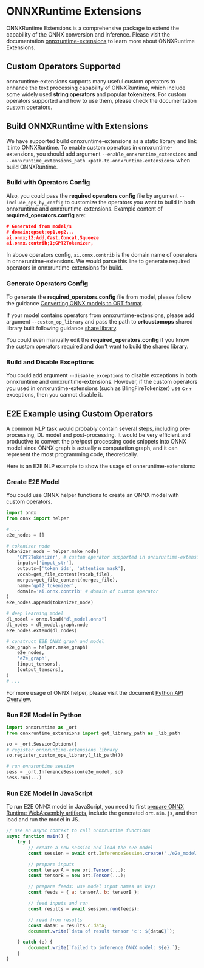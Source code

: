 # ONNXRuntime Extensions

ONNXRuntime Extensions is a comprehensive package to extend the capability of the ONNX conversion and inference. Please visit the documentation [onnxruntime-extensions](https://github.com/microsoft/onnxruntime-extensions) to learn more about ONNXRuntime Extensions.

## Custom Operators Supported
onnxruntime-extensions supports many useful custom operators to enhance the text processing capability of ONNXRuntime, which include some widely used **string operators** and popular **tokenizers**. For custom operators supported and how to use them, please check the documentation [custom operators](https://github.com/microsoft/onnxruntime-extensions/blob/main/docs/custom_text_ops.md).

## Build ONNXRuntime with Extensions
We have supported build onnxruntime-extensions as a static library and link it into ONNXRuntime. To enable custom operators in onnxruntime-extensions, you should add argument `--enable_onnxruntime_extensions` and `--onnxruntime_extensions_path <path-to-onnxruntime-extensions>` when build ONNXRuntime.

### Build with Operators Config
Also, you could pass the **required operators config** file by argument `--include_ops_by_config` to customize the operators you want to build in both onnxruntime and onnxruntime-extensions. Example content of **required_operators.config** are:
```json
# Generated from model/s
# domain;opset;op1,op2...
ai.onnx;12;Add,Cast,Concat,Squeeze
ai.onnx.contrib;1;GPT2Tokenizer,
```

In above operators config, `ai.onnx.contrib` is the domain name of operators in onnxruntime-extensions. We would parse this line to generate required operators in onnxruntime-extensions for build.

### Generate Operators Config
To generate the **required_operators.config** file from model, please follow the guidance [Converting ONNX models to ORT format](https://onnxruntime.ai/docs/how-to/mobile/model-conversion.html).

If your model contains operators from onnxruntime-extensions, please add argument `--custom_op_library` and pass the path to **ortcustomops** shared library built following guidance [share library](https://github.com/microsoft/onnxruntime-extensions#the-share-library-for-non-python).

You could even manually edit the **required_operators.config** if you know the custom operators required and don't want to build the shared library.

### Build and Disable Exceptions
You could add argument `--disable_exceptions` to disable exceptions in both onnxruntime and onnxruntime-extensions. However, if the custom operators you used in onnxruntime-extensions (such as BlingFireTokenizer) use c++ exceptions, then you cannot disable it.

## E2E Example using Custom Operators
A common NLP task would probably contain several steps, including pre-processing, DL model and post-processing. It would be very efficient and productive to convert the pre/post processing code snippets into ONNX model since ONNX graph is actually a computation graph, and it can represent the most programming code, theoretically.

Here is an E2E NLP example to show the usage of onnxruntime-extensions:
### Create E2E Model
You could use ONNX helper functions to create an ONNX model with custom operators.
```python
import onnx
from onnx import helper

# ...
e2e_nodes = []

# tokenizer node
tokenizer_node = helper.make_node(
    'GPT2Tokenizer', # custom operator supported in onnxruntime-extensions
    inputs=['input_str'],
    outputs=['token_ids', 'attention_mask'],
    vocab=get_file_content(vocab_file),
    merges=get_file_content(merges_file),
    name='gpt2_tokenizer',
    domain='ai.onnx.contrib' # domain of custom operator
)
e2e_nodes.append(tokenizer_node)

# deep learning model
dl_model = onnx.load("dl_model.onnx")
dl_nodes = dl_model.graph.node
e2e_nodes.extend(dl_nodes)

# construct E2E ONNX graph and model
e2e_graph = helper.make_graph(
    e2e_nodes,
    'e2e_graph',
    [input_tensors],
    [output_tensors],
)
# ...
```
For more usage of ONNX helper, please visit the document [Python API Overview](https://github.com/onnx/onnx/blob/master/docs/PythonAPIOverview.md).

### Run E2E Model in Python
```python
import onnxruntime as _ort
from onnxruntime_extensions import get_library_path as _lib_path

so = _ort.SessionOptions()
# register onnxruntime-extensions library
so.register_custom_ops_library(_lib_path())

# run onnxruntime session
sess = _ort.InferenceSession(e2e_model, so)
sess.run(...)
```

### Run E2E Model in JavaScript
To run E2E ONNX model in JavaScript, you need to first [prepare ONNX Runtime WebAssembly artifacts](https://github.com/microsoft/onnxruntime/tree/master/js), include the generated `ort.min.js`, and then load and run the model in JS.
```js
// use an async context to call onnxruntime functions
async function main() {
    try {
        // create a new session and load the e2e model
        const session = await ort.InferenceSession.create('./e2e_model.onnx');

        // prepare inputs
        const tensorA = new ort.Tensor(...);
        const tensorB = new ort.Tensor(...);

        // prepare feeds: use model input names as keys
        const feeds = { a: tensorA, b: tensorB };

        // feed inputs and run
        const results = await session.run(feeds);

        // read from results
        const dataC = results.c.data;
        document.write(`data of result tensor 'c': ${dataC}`);

    } catch (e) {
        document.write(`failed to inference ONNX model: ${e}.`);
    }
}
```